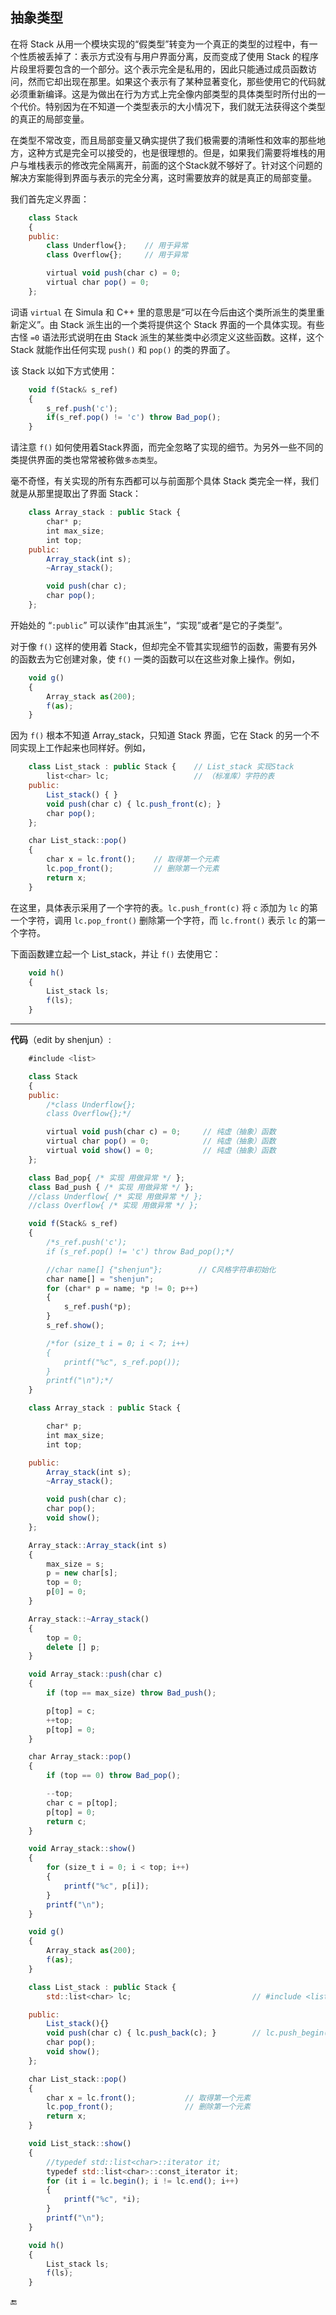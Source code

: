 ## 抽象类型

在将 Stack 从用一个模块实现的“假类型”转变为一个真正的类型的过程中，有一个性质被丢掉了：表示方式没有与用户界面分离，反而变成了使用 Stack 的程序片段里将要包含的一个部分。这个表示完全是私用的，因此只能通过成员函数访问，然而它却出现在那里。如果这个表示有了某种显著变化，那些使用它的代码就必须重新编译。这是为做出在行为方式上完全像内部类型的具体类型时所付出的一个代价。特别因为在不知道一个类型表示的大小情况下，我们就无法获得这个类型的真正的局部变量。

在类型不常改变，而且局部变量又确实提供了我们极需要的清晰性和效率的那些地方，这种方式是完全可以接受的，也是很理想的。但是，如果我们需要将堆栈的用户与堆栈表示的修改完全隔离开，前面的这个Stack就不够好了。针对这个问题的解决方案能得到界面与表示的完全分离，这时需要放弃的就是真正的局部变量。

我们首先定义界面：

```javascript
    class Stack
    {
    public:
        class Underflow{};    // 用于异常
        class Overflow{};     // 用于异常

        virtual void push(char c) = 0;
        virtual char pop() = 0;
    };
```

词语 `virtual` 在 Simula 和 C++ 里的意思是“可以在今后由这个类所派生的类里重新定义”。由 Stack 派生出的一个类将提供这个 Stack 界面的一个具体实现。有些古怪 `=0` 语法形式说明在由 Stack 派生的某些类中必须定义这些函数。这样，这个 Stack 就能作出任何实现 `push()` 和 `pop()` 的类的界面了。

该 Stack 以如下方式使用：

```javascript
    void f(Stack& s_ref)
    {
        s_ref.push('c');
        if(s_ref.pop() != 'c') throw Bad_pop();
    }
```

请注意 `f()` 如何使用着Stack界面，而完全忽略了实现的细节。为另外一些不同的类提供界面的类也常常被称做`多态类型`。

毫不奇怪，有关实现的所有东西都可以与前面那个具体 Stack 类完全一样，我们就是从那里提取出了界面 Stack：

```javascript
    class Array_stack : public Stack {
        char* p;
        int max_size;
        int top;
    public:
        Array_stack(int s);
        ~Array_stack();

        void push(char c);
        char pop();
    };
```

开始处的 “`:public`” 可以读作“由其派生”，“实现”或者“是它的子类型”。

对于像 `f()` 这样的使用着 Stack，但却完全不管其实现细节的函数，需要有另外的函数去为它创建对象，使 `f()` 一类的函数可以在这些对象上操作。例如，

```javascript
    void g()
    {
        Array_stack as(200);
        f(as);
    }
```

因为 `f()` 根本不知道 Array\_stack，只知道 Stack 界面，它在 Stack 的另一个不同实现上工作起来也同样好。例如，

```javascript
    class List_stack : public Stack {    // List_stack 实现Stack
        list<char> lc;                   // （标准库）字符的表
    public:
        List_stack() { }
        void push(char c) { lc.push_front(c); }
        char pop();
    };

    char List_stack::pop()
    {
        char x = lc.front();    // 取得第一个元素
        lc.pop_front();         // 删除第一个元素
        return x;
    }
```

在这里，具体表示采用了一个字符的表。`lc.push_front(c)` 将 `c` 添加为 `lc` 的第一个字符，调用 `lc.pop_front()` 删除第一个字符，而 `lc.front()` 表示 `lc` 的第一个字符。

下面函数建立起一个 List\_stack，并让 `f()` 去使用它：

```javascript
    void h()
    {
        List_stack ls;
        f(ls);
    }
```

---

**代码**（edit by shenjun）:

```javascript
    #include <list>

    class Stack
    {
    public:
        /*class Underflow{};
        class Overflow{};*/

        virtual void push(char c) = 0;     // 纯虚（抽象）函数
        virtual char pop() = 0;            // 纯虚（抽象）函数
        virtual void show() = 0;           // 纯虚（抽象）函数
    };

    class Bad_pop{ /* 实现 用做异常 */ };
    class Bad_push { /* 实现 用做异常 */ };
    //class Underflow{ /* 实现 用做异常 */ };
    //class Overflow{ /* 实现 用做异常 */ };

    void f(Stack& s_ref)
    {
        /*s_ref.push('c');
        if (s_ref.pop() != 'c') throw Bad_pop();*/

        //char name[] {"shenjun"};        // C风格字符串初始化
        char name[] = "shenjun";
        for (char* p = name; *p != 0; p++)
        {
            s_ref.push(*p);
        }
        s_ref.show();

        /*for (size_t i = 0; i < 7; i++)
        {
            printf("%c", s_ref.pop());
        }
        printf("\n");*/
    }

    class Array_stack : public Stack {

        char* p;
        int max_size;
        int top;

    public:
        Array_stack(int s);
        ~Array_stack();

        void push(char c);
        char pop();
        void show();
    };

    Array_stack::Array_stack(int s)
    {
        max_size = s;
        p = new char[s];
        top = 0;
        p[0] = 0;
    }

    Array_stack::~Array_stack()
    {
        top = 0;
        delete [] p;
    }

    void Array_stack::push(char c)
    {
        if (top == max_size) throw Bad_push();

        p[top] = c;
        ++top;
        p[top] = 0;
    }

    char Array_stack::pop()
    {
        if (top == 0) throw Bad_pop();

        --top;
        char c = p[top];
        p[top] = 0;
        return c;
    }

    void Array_stack::show()
    {
        for (size_t i = 0; i < top; i++)
        {
            printf("%c", p[i]);
        }
        printf("\n");
    }

    void g()
    {
        Array_stack as(200);
        f(as);
    }

    class List_stack : public Stack {
        std::list<char> lc;                           // #include <list>

    public:
        List_stack(){}
        void push(char c) { lc.push_back(c); }        // lc.push_begin(c);
        char pop();
        void show();
    };

    char List_stack::pop()
    {
        char x = lc.front();           // 取得第一个元素
        lc.pop_front();                // 删除第一个元素
        return x;
    }

    void List_stack::show()
    {
        //typedef std::list<char>::iterator it;
        typedef std::list<char>::const_iterator it;
        for (it i = lc.begin(); i != lc.end(); i++)
        {
            printf("%c", *i);
        }
        printf("\n");
    }

    void h()
    {
        List_stack ls;
        f(ls);
    }
```

🔚

